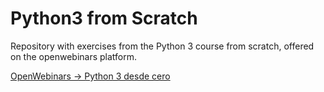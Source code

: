 # Python3 from Scratch
Repository with exercises from the Python 3 course from scratch, offered on the openwebinars platform.

[OpenWebinars -> Python 3 desde cero](https://openwebinars.net/cursos/python-desde-cero/)

